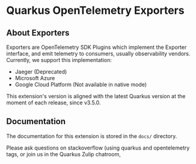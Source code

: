 # Quarkus OpenTelemetry Exporters

## About Exporters

Exporters are OpenTelemetry SDK Plugins which implement the Exporter interface, and emit telemetry to consumers, usually observability vendors.
Currently, we support this implementation:
* Jaeger (Deprecated)
* Microsoft Azure
* Google Cloud Platform (Not available in native mode)

This extension's version is aligned with the latest Quarkus version at the moment of each release, since v3.5.0.
## Documentation

The documentation for this extension is stored in the `docs/` directory.

Please ask questions on stackoverflow (using quarkus and opentelemetry tags, or join us in the Quarkus Zulip chatroom,

